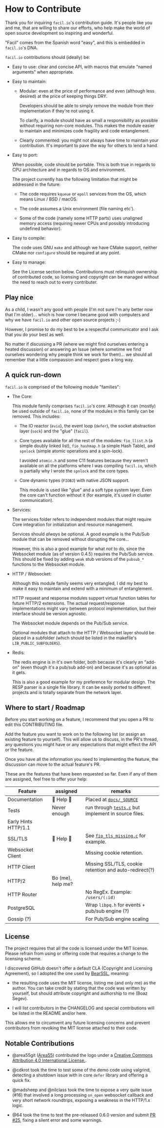 # How to Contribute

Thank you for inquiring `facil.io`'s contribution guide. It's people like you and me, that are willing to share our efforts, who help make the world of open source development so inspiring and wonderful.

"Facil" comes from the Spanish word "easy", and this is embedded in `facil.io`'s DNA.

`facil.io` contributions should (ideally) be:

* Easy to use: clear and concise API, with macros that emulate "named arguments" when appropriate.

* Easy to maintain:

    * Modular: even at the price of performance and even (although less desired) at the price of keeping things DRY.

        Developers should be able to simply remove the module from their implementation if they're not using it.

        To clarify, a module should have as small a responsibility as possible without requiring non-core modules. This makes the module easier to maintain and minimizes code fragility and code entanglement.

    * Clearly commented: you might not always have time to maintain your contribution. It's important to pave the way for others to lend a hand.

* Easy to port:

    When possible, code should be portable. This is both true in regards to CPU architecture and in regards to OS and environment.

    The project currently has the following limitation that might be addressed in the future:

    * The code requires `kqueue` or `epoll` services from the OS, which means Linux / BSD / macOS.

    * The code assumes a Unix environment (file naming etc').

    * Some of the code (namely some HTTP parts) uses unaligned memory access (requiring newer CPUs and possibly introducing undefined behavior).

* Easy to compile:

    The code uses GNU `make` and although we have CMake support, neither CMake nor `configure` should be required at any point.

* Easy to manage:

    See the License section below. Contributions must relinquish ownership of contributed code, so licensing and copyright can be managed without the need to reach out to every contributer.


## Play nice

As a child, I wasn't any good with people (I'm not sure I'm any better now that I'm older)... which is how come I became good with computers and why we have `facil.io` and other open source projects ;-)

However, I promise to do my best to be a respectful communicator and I ask that you do your best as well.

No matter if discussing a PR (where we might find ourselves entering a heated discussion) or answering an Issue (where sometime we find ourselves wondering why people think we work for them)... we should all remember that a little compassion and respect goes a long way.

## A quick run-down

`facil.io` is comprised of the following module "families":

* The Core:

    This module family comprises `facil.io`'s core. Although it can (mostly) be used outside of `facil.io`, none of the modules in this family can be removed. This includes:

    * The IO reactor (`evio`), the event loop (`defer`), the socket abstraction layer (`sock`) and the "glue" (`facil`).

    * Core types available for all the rest of the modules: `fio_llist.h` (a simple doubly linked list), `fio_hashmap.h` (a simple Hash Table), and `spnlock` (simple atomic operations and a spin-lock).

        I avoided `atomic.h` and some C11 features because they weren't available on all the platforms where I was compiling `facil.io`, which is partially why I wrote the `spnlock` and the core types.

    * Core dynamic types (`FIOBJ`) with native JSON support.

        This module is used like "glue" and a soft type system layer. Even the core can't function without it (for example, it's used in cluster communication).

* Services:

    The services folder refers to independent modules that might require Core integration for initialization and resource management.

    Services should *always* be optional. A good example is the Pub/Sub module that can be removed without disrupting the core...

    However, this is also a good example for what *not* to do, since the Websocket module (as of version 0.4.5) requires the Pub/Sub service. This should be fixed by adding `weak` stub versions of the `pubsub_*` functions to the Websocket module.

* HTTP / Websocket:

    Although this module family seems very entangled, I did my best to make it easy to maintain and extend with a minimum of entanglement.

    HTTP request and response modules support virtual function tables for future HTTP/2 extensions. The actual request/response implementations might vary between protocol implementation, but their interface should be version agnostic.

    The Websocket module depends on the Pub/Sub service.

    Optional modules that attach to the HTTP / Websocket layer should be placed in a subfolder (which should be listed in the makefile's `LIB_PUBLIC_SUBFOLDERS`).

* Redis:

    The redis engine is in it's own folder, both because it's clearly an "add-on" (even though it's a pub/sub add-on) and because it's as optional as it gets.

    This is also a good example for my preference for modular design. The RESP parser is a single file library. It can be easily ported to different projects and is totally separate from the network layer.

## Where to start / Roadmap

Before you start working on a feature, I recommend that you open a PR to edit this CONTRIBUTING file.

Add the feature you want to work on to the following list (or assign an existing feature to yourself). This will allow us to discuss, in the PR's thread, any questions you might have or any expectations that might effect the API or the feature.

Once you have all the information you need to implementing the feature, the discussion can move to the actual feature's PR.

These are the features that have been requested so far. Even if any of them are assigned, feel free to offer your help:

|      Feature      |      assigned      |      remarks               |
|-------------------|--------------------|----------------------------|
|   Documentation   |     🙏 Help 🙏    | Placed at [`docs/_SOURCE`](docs/_SOURCE) |
|       Tests       |    Never enough    | run through [`tests.c`](tests/tests.c) but implement in source files. |
| Early Hints HTTP/1.1 |               |                            |
|      SSL/TLS      |     🙏 Help 🙏    | See [`fio_tls_missing.c`](lib/facil/tls/fio_tls_missing.c) for example. |
|  Websocket Client |                    | Missing cookie retention.  |
|    HTTP Client    |                    | Missing SSL/TLS, cookie retention and auto-redirect(?)  |
|      HTTP/2       | Bo (me), help me?  |                            |
|    HTTP Router    |                    | No RegEx. Example: `/users/(:id)` |
|     PostgreSQL    |                    | Wrap `libpq.h` for events + pub/sub engine (?) |
|     Gossip (?)    |                    | For Pub/Sub engine scaling |


## License

The project requires that all the code is licensed under the MIT license. Please refrain from using or offering code that requires a change to the licensing scheme.

I discovered GitHub doesn't offer a default CLA (Copyright and Licensing Agreement), so I adopted the one used by [BearSSL](https://www.bearssl.org/contrib.html), meaning:

* the resulting code uses the MIT license, listing me (and only me) as the author. You can take credit by stating that the code was written by yourself, but should attribute copyright and authorship to me (Boaz Segev).

* I will list contributors in the CHANGELOG and special contributions will be listed in the README and/or here.

This allows me to circumvent any future licensing concerns and prevent contributors from revoking the MIT license attached to their code.

## Notable Contributions

* @area55git ([Area55](https://github.com/area55git)) contributed the logo under a [Creative Commons Attribution 4.0 International License.](https://creativecommons.org/licenses/by/4.0/).

* @cdkrot took the time to test some of the demo code using valgrind, detecting a shutdown issue with in core `defer` library and offering a quick fix.

* @madsheep and @nilclass took the time to expose a very quite issue (#16) that involved a long processing `on_open` websocket callback and very short network roundtrips, exposing a weakness in the HTTP/1.x logic.

* @64 took the time to test the pre-released 0.6.0 version and submit [PR #25](https://github.com/boazsegev/facil.io/pull/25), fixing a silent error and some warnings.
